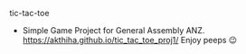
tic-tac-toe
- Simple Game Project for General Assembly ANZ.
https://akthiha.github.io/tic_tac_toe_proj1/
Enjoy peeps 😉 











